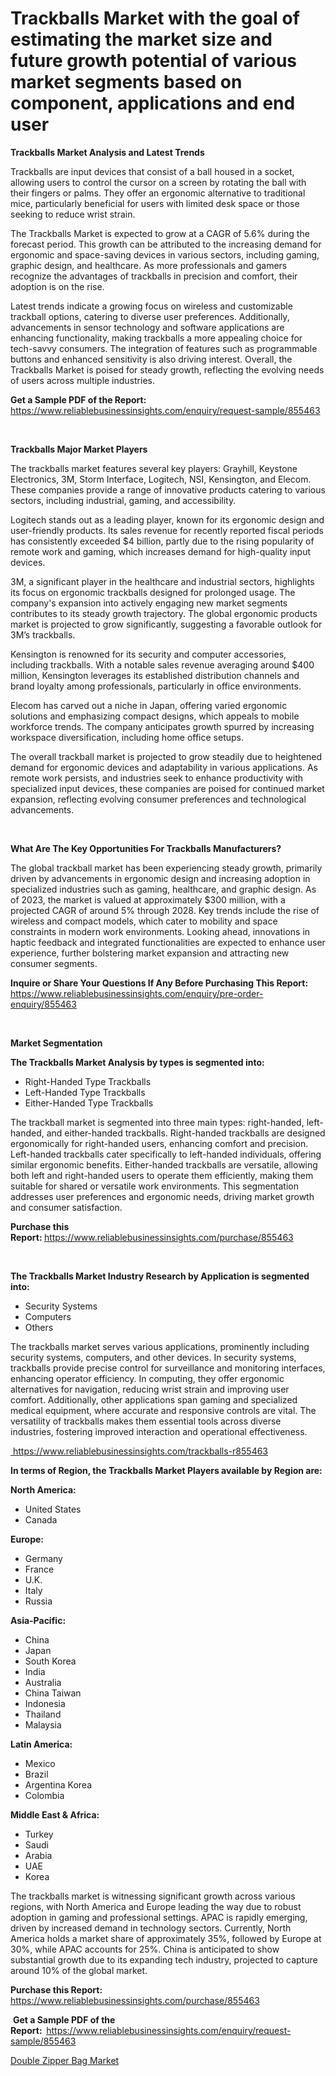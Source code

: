 <p><h1>Trackballs Market with the goal of estimating the market size and future growth potential of various market segments based on component, applications and end user</h1></p><p><strong>Trackballs Market Analysis and Latest Trends</strong></p>
<p><p>Trackballs are input devices that consist of a ball housed in a socket, allowing users to control the cursor on a screen by rotating the ball with their fingers or palms. They offer an ergonomic alternative to traditional mice, particularly beneficial for users with limited desk space or those seeking to reduce wrist strain.</p><p>The Trackballs Market is expected to grow at a CAGR of 5.6% during the forecast period. This growth can be attributed to the increasing demand for ergonomic and space-saving devices in various sectors, including gaming, graphic design, and healthcare. As more professionals and gamers recognize the advantages of trackballs in precision and comfort, their adoption is on the rise.</p><p>Latest trends indicate a growing focus on wireless and customizable trackball options, catering to diverse user preferences. Additionally, advancements in sensor technology and software applications are enhancing functionality, making trackballs a more appealing choice for tech-savvy consumers. The integration of features such as programmable buttons and enhanced sensitivity is also driving interest. Overall, the Trackballs Market is poised for steady growth, reflecting the evolving needs of users across multiple industries.</p></p>
<p><strong>Get a Sample PDF of the Report:&nbsp;</strong> <a href="https://www.reliablebusinessinsights.com/enquiry/request-sample/855463?utm_campaign=2234&utm_medium=2&utm_source=Github&utm_content=ia&utm_term=07022025&utm_id=trackballs">https://www.reliablebusinessinsights.com/enquiry/request-sample/855463</a></p>
<p>&nbsp;</p>
<p><strong>Trackballs Major Market Players</strong></p>
<p><p>The trackballs market features several key players: Grayhill, Keystone Electronics, 3M, Storm Interface, Logitech, NSI, Kensington, and Elecom. These companies provide a range of innovative products catering to various sectors, including industrial, gaming, and accessibility.</p><p>Logitech stands out as a leading player, known for its ergonomic design and user-friendly products. Its sales revenue for recently reported fiscal periods has consistently exceeded $4 billion, partly due to the rising popularity of remote work and gaming, which increases demand for high-quality input devices.</p><p>3M, a significant player in the healthcare and industrial sectors, highlights its focus on ergonomic trackballs designed for prolonged usage. The company's expansion into actively engaging new market segments contributes to its steady growth trajectory. The global ergonomic products market is projected to grow significantly, suggesting a favorable outlook for 3M’s trackballs.</p><p>Kensington is renowned for its security and computer accessories, including trackballs. With a notable sales revenue averaging around $400 million, Kensington leverages its established distribution channels and brand loyalty among professionals, particularly in office environments. </p><p>Elecom has carved out a niche in Japan, offering varied ergonomic solutions and emphasizing compact designs, which appeals to mobile workforce trends. The company anticipates growth spurred by increasing workspace diversification, including home office setups.</p><p>The overall trackball market is projected to grow steadily due to heightened demand for ergonomic devices and adaptability in various applications. As remote work persists, and industries seek to enhance productivity with specialized input devices, these companies are poised for continued market expansion, reflecting evolving consumer preferences and technological advancements.</p></p>
<p>&nbsp;</p>
<p><strong>What Are The Key Opportunities For Trackballs Manufacturers?</strong></p>
<p><p>The global trackball market has been experiencing steady growth, primarily driven by advancements in ergonomic design and increasing adoption in specialized industries such as gaming, healthcare, and graphic design. As of 2023, the market is valued at approximately $300 million, with a projected CAGR of around 5% through 2028. Key trends include the rise of wireless and compact models, which cater to mobility and space constraints in modern work environments. Looking ahead, innovations in haptic feedback and integrated functionalities are expected to enhance user experience, further bolstering market expansion and attracting new consumer segments.</p></p>
<p><strong>Inquire or Share Your Questions If Any Before Purchasing This Report:</strong> <a href="https://www.reliablebusinessinsights.com/enquiry/pre-order-enquiry/855463?utm_campaign=2234&utm_medium=2&utm_source=Github&utm_content=ia&utm_term=07022025&utm_id=trackballs">https://www.reliablebusinessinsights.com/enquiry/pre-order-enquiry/855463</a></p>
<p>&nbsp;</p>
<p><strong>Market Segmentation</strong></p>
<p><strong>The Trackballs Market Analysis by types is segmented into:</strong></p>
<p><ul><li>Right-Handed Type Trackballs</li><li>Left-Handed Type Trackballs</li><li>Either-Handed Type Trackballs</li></ul></p>
<p><p>The trackball market is segmented into three main types: right-handed, left-handed, and either-handed trackballs. Right-handed trackballs are designed ergonomically for right-handed users, enhancing comfort and precision. Left-handed trackballs cater specifically to left-handed individuals, offering similar ergonomic benefits. Either-handed trackballs are versatile, allowing both left and right-handed users to operate them efficiently, making them suitable for shared or versatile work environments. This segmentation addresses user preferences and ergonomic needs, driving market growth and consumer satisfaction.</p></p>
<p><strong>Purchase this Report:&nbsp;</strong><a href="https://www.reliablebusinessinsights.com/purchase/855463?utm_campaign=2234&utm_medium=2&utm_source=Github&utm_content=ia&utm_term=07022025&utm_id=trackballs">https://www.reliablebusinessinsights.com/purchase/855463</a></p>
<p>&nbsp;</p>
<p><strong>The Trackballs Market Industry Research by Application is segmented into:</strong></p>
<p><ul><li>Security Systems</li><li>Computers</li><li>Others</li></ul></p>
<p><p>The trackballs market serves various applications, prominently including security systems, computers, and other devices. In security systems, trackballs provide precise control for surveillance and monitoring interfaces, enhancing operator efficiency. In computing, they offer ergonomic alternatives for navigation, reducing wrist strain and improving user comfort. Additionally, other applications span gaming and specialized medical equipment, where accurate and responsive controls are vital. The versatility of trackballs makes them essential tools across diverse industries, fostering improved interaction and operational effectiveness.</p></p>
<p><a href="https://www.reliablebusinessinsights.com/trackballs-r855463?utm_campaign=2234&utm_medium=2&utm_source=Github&utm_content=ia&utm_term=07022025&utm_id=trackballs">&nbsp;https://www.reliablebusinessinsights.com/trackballs-r855463</a></p>
<p><strong>In terms of Region, the Trackballs Market Players available by Region are:</strong></p>
<p>
    <p> <strong> North America: </strong>
        <ul>
            <li>United States</li>
            <li>Canada</li>
        </ul>
        </p> 
    <p> <strong> Europe: </strong>
        <ul>
            <li>Germany</li>
            <li>France</li>
            <li>U.K.</li>
            <li>Italy</li>
            <li>Russia</li>
        </ul>
        </p> 
    <p> <strong> Asia-Pacific: </strong>
        <ul>
            <li>China</li>
            <li>Japan</li>
            <li>South Korea</li>
            <li>India</li>
            <li>Australia</li>
            <li>China Taiwan</li>
            <li>Indonesia</li>
            <li>Thailand</li>
            <li>Malaysia</li>
        </ul>
        </p> 
    <p> <strong> Latin America: </strong>
        <ul>
            <li>Mexico</li>
            <li>Brazil</li>
            <li>Argentina Korea</li>
            <li>Colombia</li>
        </ul>
        </p> 
    <p> <strong> Middle East & Africa: </strong>
        <ul>
            <li>Turkey</li>
            <li>Saudi</li>
            <li>Arabia</li>
            <li>UAE</li>
            <li>Korea</li>
        </ul>
    </p>
    </p>
<p><p>The trackballs market is witnessing significant growth across various regions, with North America and Europe leading the way due to robust adoption in gaming and professional settings. APAC is rapidly emerging, driven by increased demand in technology sectors. Currently, North America holds a market share of approximately 35%, followed by Europe at 30%, while APAC accounts for 25%. China is anticipated to show substantial growth due to its expanding tech industry, projected to capture around 10% of the global market.</p></p>
<p><strong>Purchase this Report: </strong><a href="https://www.reliablebusinessinsights.com/purchase/855463?utm_campaign=2234&utm_medium=2&utm_source=Github&utm_content=ia&utm_term=07022025&utm_id=trackballs">https://www.reliablebusinessinsights.com/purchase/855463</a></p>
<p>&nbsp;<strong>Get a Sample PDF of the Report:&nbsp;&nbsp;</strong><a href="https://www.reliablebusinessinsights.com/enquiry/request-sample/855463?utm_campaign=2234&utm_medium=2&utm_source=Github&utm_content=ia&utm_term=07022025&utm_id=trackballs">https://www.reliablebusinessinsights.com/enquiry/request-sample/855463</a></p>
<p><strong></strong></p>
<p><p><a href="https://github.com/NargisHussain75/Market-Research-Report-List-1/blob/main/double-zipper-bag-market.md?utm_campaign=2234&utm_medium=2&utm_source=Github&utm_content=ia&utm_term=07022025&utm_id=trackballs">Double Zipper Bag Market</a></p></p>